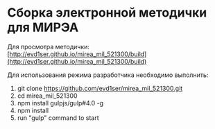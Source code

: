 # Сборка электронной методички для МИРЭА

Для просмотра методички: [http://evd1ser.github.io/mirea_mil_521300/build](http://evd1ser.github.io/mirea_mil_521300/build)

Для использования режима разработчика необходимо выполнить:
1. git clone https://github.com/evd1ser/mirea_mil_521300.git
2. cd mirea_mil_521300
3. npm install gulpjs/gulp#4.0 -g
4. npm install
5. run "gulp" command to start
